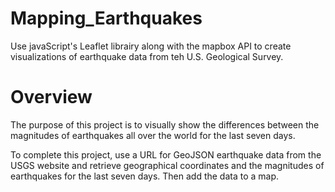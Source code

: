 # Mapping_Earthquakes

Use javaScript's Leaflet librairy along with the mapbox API to create visualizations of earthquake data from teh U.S. Geological Survey.

# Overview 
The purpose of this project is to visually show the differences between the magnitudes of earthquakes all over the world for the last seven days.

To complete this project, use a URL for GeoJSON earthquake data from the USGS website and retrieve geographical coordinates and the magnitudes of earthquakes for the last seven days. Then add the data to a map.
